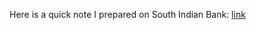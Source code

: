 Here is a quick note I prepared on South Indian Bank: [link](https://drive.google.com/file/d/1XlSg_5D_MJ8yTh4SYk_jwENAbM_Klq6x/view?usp=sharing)
